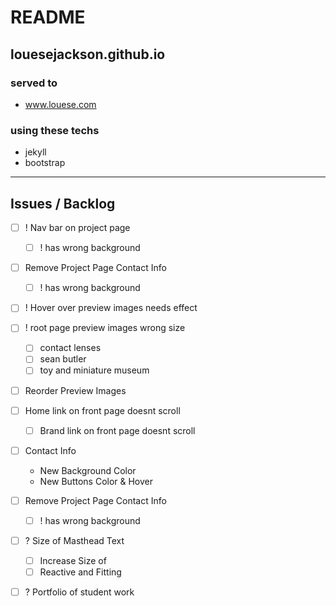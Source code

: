 # README

## louesejackson.github.io

### served to
 - www.louese.com

### using these techs
 - jekyll
 - bootstrap

---

## Issues / Backlog

  - [ ] ! Nav bar on project page
    - [ ] ! has wrong background

  - [ ] Remove Project Page Contact Info
    - [ ] ! has wrong background

  - [ ] ! Hover over preview images needs effect

  - [ ] ! root page preview images wrong size
    - [ ] contact lenses
    - [ ] sean butler
    - [ ] toy and miniature museum

 - [ ] Reorder Preview Images

 - [ ] Home link on front page doesnt scroll
   - [ ] Brand link on front page doesnt scroll

 - [ ] Contact Info
   - New Background Color
   - New Buttons Color & Hover

 - [ ] Remove Project Page Contact Info
   - [ ] ! has wrong background

 - [ ] ? Size of Masthead Text
   - [ ] Increase Size of
   - [ ] Reactive and Fitting

 - [ ] ? Portfolio of student work
